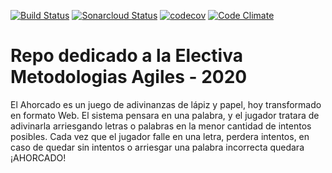 [![Build Status](https://travis-ci.org/GabiCapitanelli/Ahorcado.svg?branch=master)](https://travis-ci.com/GabiCapitanelli/Ahorcado)   [![Sonarcloud Status](https://sonarcloud.io/api/project_badges/measure?project=GabiCapitanelli_Ahorcado&metric=alert_status)](https://sonarcloud.io/dashboard?id=GabiCapitanelli_Ahorcado)  [![codecov](https://codecov.io/gh/GabiCapitanelli/Ahorcado/branch/master/graph/badge.svg)](https://codecov.io/gh/GabiCapitanelli/Ahorcado)     [![Code Climate](https://codeclimate.com/github/GabiCapitanelli/Ahorcado//badges/gpa.svg)](https://codeclimate.com/github/GabiCapitanelli/Ahorcado/)
# Repo dedicado a la Electiva Metodologias Agiles - 2020

El Ahorcado es un juego de adivinanzas de lápiz y papel, hoy transformado en formato Web. 
El sistema pensara en una palabra, y el jugador tratara de adivinarla arriesgando letras o palabras en la menor cantidad de intentos posibles.
Cada vez que el jugador falle en una letra, perdera intentos, en caso de quedar sin intentos o arriesgar una palabra incorrecta quedara ¡AHORCADO!

